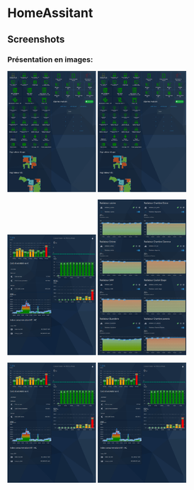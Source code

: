 # HomeAssitant



## Screenshots


### Présentation en images:
<img src="screenshots/screenshot1.png" width="200"> <img src="screenshots/screenshot1.png" width="200">

<img src="screenshots/screenshot3.png" width="200"> <img src="screenshots/screenshot2.png" width="200">

<img src="screenshots/screenshot3.png" width="200"> <img src="screenshots/screenshot3.png" width="200">

